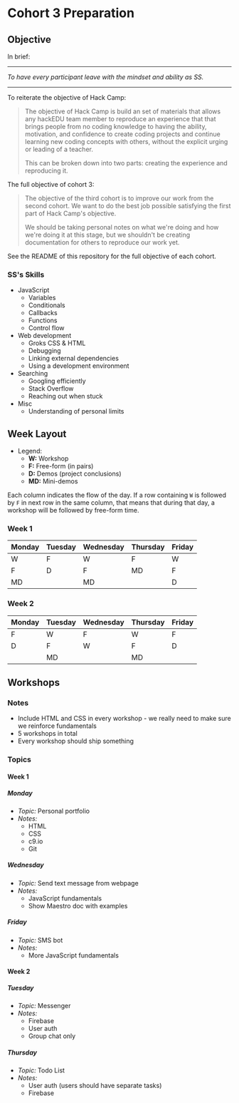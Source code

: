 # Cohort 3 Preparation

## Objective

In brief:

-------------------------------------------------------------------------------

_To have every participant leave with the mindset and ability as SS._

-------------------------------------------------------------------------------

To reiterate the objective of Hack Camp:

> The objective of Hack Camp is build an set of materials that allows any
> hackEDU team member to reproduce an experience that that brings people from no
> coding knowledge to having the ability, motivation, and confidence to create
> coding projects and continue learning new coding concepts with others, without
> the explicit urging or leading of a teacher.
> 
> This can be broken down into two parts: creating the experience and
> reproducing it.

The full objective of cohort 3:

> The objective of the third cohort is to improve our work from the second
> cohort. We want to do the best job possible satisfying the first part of Hack
> Camp's objective.
> 
> We should be taking personal notes on what we're doing and how we're doing it
> at this stage, but we shouldn't be creating documentation for others to
> reproduce our work yet.

See the README of this repository for the full objective of each cohort.

### SS's Skills

- JavaScript
  - Variables
  - Conditionals
  - Callbacks
  - Functions
  - Control flow
- Web development
  - Groks CSS & HTML
  - Debugging
  - Linking external dependencies
  - Using a development environment
- Searching
  - Googling efficiently
  - Stack Overflow
  - Reaching out when stuck
- Misc
  - Understanding of personal limits

## Week Layout

- Legend:
  - **W:** Workshop
  - **F:** Free-form (in pairs)
  - **D:** Demos (project conclusions)
  - **MD:** Mini-demos

Each column indicates the flow of the day. If a row containing `W` is followed
by `F` in next row in the same column, that means that during that day, a
workshop will be followed by free-form time.

### Week 1
  
| Monday | Tuesday | Wednesday | Thursday | Friday |
| ------ | ------- | --------- | -------- | ------ |
| W      | F       | W         | F        | W      |
| F      | D       | F         | MD       | F      |
| MD     |         | MD        |          | D      |

### Week 2

| Monday | Tuesday | Wednesday | Thursday | Friday |
| ------ | ------- | --------- | -------- | ------ |
| F      | W       | F         | W        | F      |
| D      | F       | W         | F        | D      |
|        | MD      |           | MD       |        |

## Workshops

### Notes

- Include HTML and CSS in every workshop - we really need to make sure we
  reinforce fundamentals
- 5 workshops in total
- Every workshop should ship something

### Topics

#### Week 1

##### Monday

- _Topic:_ Personal portfolio
- _Notes:_
  - HTML
  - CSS
  - c9.io
  - Git

##### Wednesday

- _Topic:_ Send text message from webpage
- _Notes:_
  - JavaScript fundamentals
  - Show Maestro doc with examples

##### Friday

- _Topic:_ SMS bot
- _Notes:_
  - More JavaScript fundamentals

#### Week 2

##### Tuesday

- _Topic:_ Messenger
- _Notes:_
  - Firebase
  - User auth
  - Group chat only

##### Thursday

- _Topic:_ Todo List
- _Notes:_
  - User auth (users should have separate tasks)
  - Firebase
